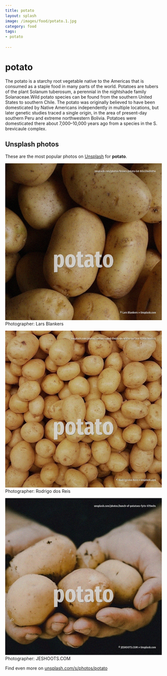 ```yaml
---
title: potato
layout: splash
image: /images/food/potato.1.jpg
category: food
tags:
- potato

---
```

# potato

The potato  is a starchy root vegetable native to the Americas that is consumed as a staple food in  many parts of the world. Potatoes are tubers of the plant Solanum tuberosum, a perennial in the nightshade family  Solanaceae.Wild potato species can be found from the southern United States to southern Chile. The potato was originally believed to have been domesticated by Native Americans independently in  multiple locations, but later genetic studies traced a single origin, in the area of present-day  southern Peru and extreme northwestern Bolivia. Potatoes were domesticated there about 7,000–10,000 years ago from a species in the S. brevicaule complex. 

 
## Unsplash photos
These are the most popular photos on [Unsplash](https://unsplash.com) for **potato**.
 
![potato](/images/food/potato.1.jpg)
Photographer:  Lars Blankers
 
![potato](/images/food/potato.2.jpg)
Photographer:  Rodrigo dos Reis
 
![potato](/images/food/potato.3.jpg)
Photographer:  JESHOOTS.COM
 
Find even more on [unsplash.com/s/photos/potato](https://unsplash.com/s/photos/potato)
 
